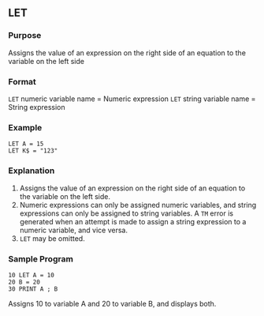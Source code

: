 ## LET

### Purpose

Assigns the value of an expression on the right side of an equation to the 
variable on the left side

### Format

`LET` numeric variable name = Numeric expression
`LET` string variable name = String expression

### Example

```basic
LET A = 15
LET K$ = "123"
```

### Explanation

1. Assigns the value of an expression on the right side of an equation 
to the variable on the left side.
2. Numeric expressions can only be assigned numeric variables, and string
expressions can only be assigned to string variables. A `TM` error is generated
when an attempt is made to assign a string expression to a numeric variable,
and vice versa.
3. `LET` may be omitted.

### Sample Program

```basic
10 LET A = 10
20 B = 20
30 PRINT A ; B
```

Assigns 10 to variable A and 20 to variable B, and displays both.
